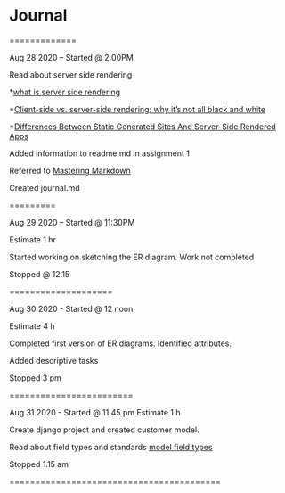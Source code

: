 # Journal

=============

Aug 28 2020 – Started @ 2:00PM

Read about server side rendering

*[what is server side rendering](https://www.educative.io/edpresso/what-is-server-side-rendering)

*[Client-side vs. server-side rendering: why it’s not all black and white](https://www.freecodecamp.org/news/what-exactly-is-client-side-rendering-and-hows-it-different-from-server-side-rendering-bd5c786b340d/)

*[Differences Between Static Generated Sites And Server-Side Rendered Apps](https://www.smashingmagazine.com/2020/07/differences-static-generated-sites-server-side-rendered-apps/)

Added information to readme.md in assignment 1

Referred to  [Mastering Markdown](https://guides.github.com/features/mastering-markdown/)


Created journal.md

=========

Aug 29 2020 – Started @ 11:30PM

Estimate 1 hr

Started working on sketching the ER diagram. Work not completed

Stopped @ 12.15

====================

Aug 30 2020 - Started @ 12 noon

Estimate 4 h

Completed first version of ER diagrams. Identified attributes.

Added descriptive tasks

Stopped 3 pm

========================

Aug 31 2020 - Started @ 11.45 pm
Estimate 1 h

Create django project and created customer model. 

Read  about field types and standards
[model field types](https://docs.djangoproject.com/en/3.1/ref/models/fields/#model-field-types)

Stopped 1.15 am

=========================================







